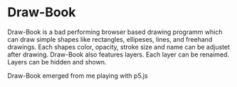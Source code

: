 # Draw-Book
Draw-Book is a bad performing browser based drawing programm which can draw simple shapes like rectangles, ellipeses, lines, and freehand drawings. Each shapes color, opacity, stroke size and name can be adjustet after drawing.
Draw-Book also features layers. Each layer can be renaimed. Layers can be hidden and shown.


Draw-Book emerged from me playing with p5.js
